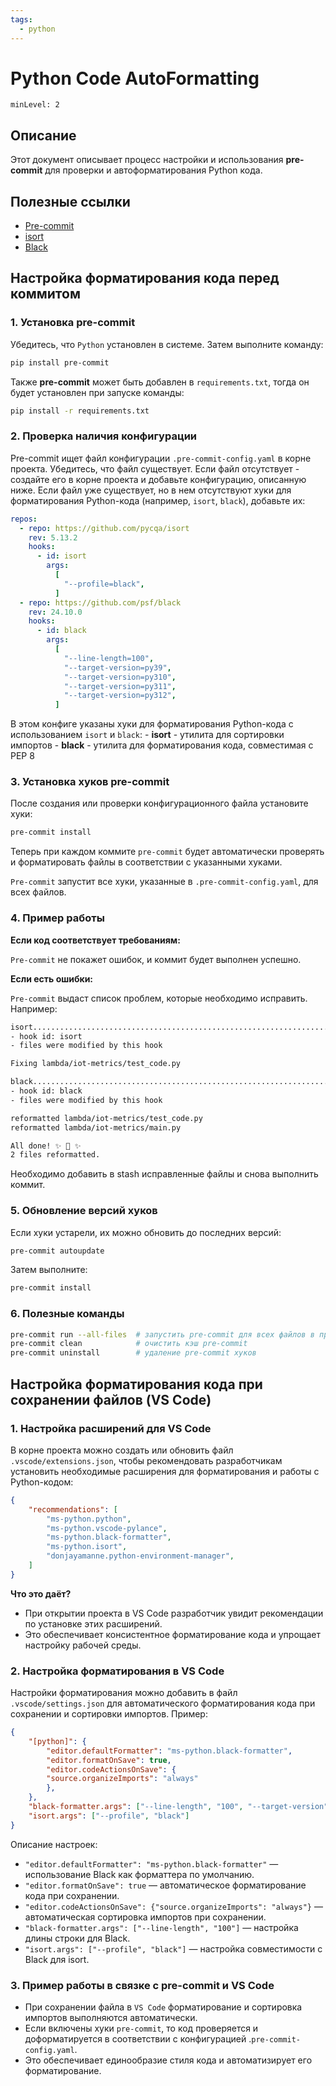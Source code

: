 ```yaml
---
tags:
  - python
---
```


# Python Code AutoFormatting

```table-of-contents
minLevel: 2
```

## Описание

Этот документ описывает процесс настройки и использования **pre-commit** для проверки и автоформатирования Python кода.

## Полезные ссылки

- [Pre-commit](https://pre-commit.com/)
- [isort](https://pycqa.github.io/isort/)
- [Black](https://black.readthedocs.io/en/stable/)

## Настройка форматирования кода перед коммитом

### 1. Установка pre-commit

Убедитесь, что `Python` установлен в системе. Затем выполните команду:

```bash
pip install pre-commit
```

Также **pre-commit** может быть добавлен в `requirements.txt`, тогда он будет установлен при запуске команды:

```bash
pip install -r requirements.txt
```

### 2. Проверка наличия конфигурации

Pre-commit ищет файл конфигурации `.pre-commit-config.yaml` в корне проекта. Убедитесь, что файл существует. Если файл отсутствует - создайте его в корне проекта и добавьте конфигурацию, описанную ниже. Если файл уже существует, но в нем отсутствуют хуки для форматирования Python-кода (например, `isort`, `black`), добавьте их:

```yaml
repos:
  - repo: https://github.com/pycqa/isort
    rev: 5.13.2
    hooks:
      - id: isort
        args:
          [
            "--profile=black",
          ]
  - repo: https://github.com/psf/black
    rev: 24.10.0
    hooks:
      - id: black
        args: 
          [
            "--line-length=100",
            "--target-version=py39",
            "--target-version=py310",
            "--target-version=py311",
            "--target-version=py312",
          ]
```

В этом конфиге указаны хуки для форматирования Python-кода с использованием `isort` и `black`:
    - **isort** - утилита для сортировки импортов
    - **black** - утилита для форматирования кода, совместимая с PEP 8

### 3. Установка хуков pre-commit

После создания или проверки конфигурационного файла установите хуки:

```bash
pre-commit install
```

Теперь при каждом коммите `pre-commit` будет автоматически проверять и форматировать файлы в соответствии с указанными хуками.

`Pre-commit` запустит все хуки, указанные в `.pre-commit-config.yaml`, для всех файлов.

### 4. Пример работы

**Если код соответствует требованиям:**

`Pre-commit` не покажет ошибок, и коммит будет выполнен успешно.

**Если есть ошибки:**

`Pre-commit` выдаст список проблем, которые необходимо исправить. Например:

```bash
isort....................................................................Failed
- hook id: isort
- files were modified by this hook

Fixing lambda/iot-metrics/test_code.py

black....................................................................Failed
- hook id: black
- files were modified by this hook

reformatted lambda/iot-metrics/test_code.py
reformatted lambda/iot-metrics/main.py

All done! ✨ 🍰 ✨
2 files reformatted.
```

Необходимо добавить в stash исправленные файлы и снова выполнить коммит.

### 5. Обновление версий хуков

Если хуки устарели, их можно обновить до последних версий:

```bash
pre-commit autoupdate
```

Затем выполните:

```bash
pre-commit install
```

### 6. Полезные команды

```bash
pre-commit run --all-files  # запустить pre-commit для всех файлов в проекте
pre-commit clean            # очистить кэш pre-commit
pre-commit uninstall        # удаление pre-commit хуков
```

## Настройка форматирования кода при сохранении файлов (VS Code)

### 1. Настройка расширений для VS Code

В корне проекта можно создать или обновить файл `.vscode/extensions.json`, чтобы рекомендовать разработчикам установить необходимые расширения для форматирования и работы с Python-кодом:

```json
{
    "recommendations": [
        "ms-python.python",
        "ms-python.vscode-pylance",
        "ms-python.black-formatter",
        "ms-python.isort",
        "donjayamanne.python-environment-manager",
    ]
}
```

**Что это даёт?**

- При открытии проекта в VS Code разработчик увидит рекомендации по установке этих расширений.
- Это обеспечивает консистентное форматирование кода и упрощает настройку рабочей среды.

### 2. Настройка форматирования в VS Code

Настройки форматирования можно добавить в файл `.vscode/settings.json` для автоматического форматирования кода при сохранении и сортировки импортов. Пример:

```json
{
    "[python]": {
        "editor.defaultFormatter": "ms-python.black-formatter",
        "editor.formatOnSave": true,
        "editor.codeActionsOnSave": {
        "source.organizeImports": "always"
        },
    },
    "black-formatter.args": ["--line-length", "100", "--target-version", "py39", "--target-version", "py310", "--target-version", "py311", "--target-version", "py312"],
    "isort.args": ["--profile", "black"]
}
```

Описание настроек:

- `"editor.defaultFormatter": "ms-python.black-formatter"` — использование Black как форматтера по умолчанию.
- `"editor.formatOnSave": true` — автоматическое форматирование кода при сохранении.
- `"editor.codeActionsOnSave": {"source.organizeImports": "always"}` — автоматическая сортировка импортов при сохранении.
- `"black-formatter.args": ["--line-length", "100"]` — настройка длины строки для Black.
- `"isort.args": ["--profile", "black"]` — настройка совместимости с Black для isort.

### 3. Пример работы в связке с pre-commit и VS Code

- При сохранении файла в `VS Code` форматирование и сортировка импортов выполняются автоматически.
- Если включены хуки `pre-commit`, то код проверяется и доформатируется в соответствии с конфигурацией .`pre-commit-config.yaml`.
- Это обеспечивает единообразие стиля кода и автоматизирует его форматирование.
